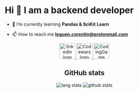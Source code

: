 <h1 align="text-center">Hi 👋 I am a backend developer</h1>

- 🌱 I’m currently learning **Pandas & SciKit Learn**

- 📫 How to reach me **leguen.corentin@protonmail.com**

<p align="center">
<a href="https://www.linkedin.com/in/corentin-le-guen-9a4110197/">
<img src="https://cdn-icons-png.flaticon.com/512/174/174857.png" alt="linkedin logo" width="50">
</a>
<a href="https://www.codewars.com/users/Coreleguen">
<img src="https://www.codewars.com/packs/assets/logo.61192cf7.svg" alt="Codewars logo" width="50">
</a>
<a href="https://www.codingame.com/profile/29ad3264f0a6c26ef61e3c03659399bd8778792
">
<img src="https://pbs.twimg.com/profile_images/1135822584950546434/_4kShquB_400x400.png" alt="CodingGame logo" width="50">
</a>
</p>

<h2 align="center">GitHub stats</h2>

<p align="center">
<img src="https://github-readme-stats.vercel.app/api/top-langs?username=CorentinLeGuen&show_icons=true&locale=en&show_icons=true&theme=dark" alt="lang stats">

<img src="https://github-readme-stats.vercel.app/api?username=CorentinLeGuen&show_icons=true&locale=en&show_icons=true&theme=dark&hide=contribs" alt="github stats">
</p>